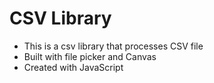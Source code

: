 # CSV Library 
* This is a csv library that processes CSV file
* Built with file picker and Canvas
* Created with JavaScript
